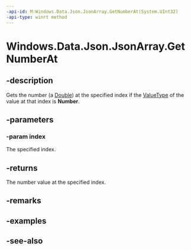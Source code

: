 ```yaml
---
-api-id: M:Windows.Data.Json.JsonArray.GetNumberAt(System.UInt32)
-api-type: winrt method
---
```


<!-- Method syntax
public double GetNumberAt(System.UInt32 index)
-->

# Windows.Data.Json.JsonArray.GetNumberAt

## -description
Gets the number (a [Double](https://msdn.microsoft.com/library/system.double.aspx)) at the specified index if the [ValueType](ijsonvalue_valuetype.md) of the value at that index is **Number**.

## -parameters
### -param index
The specified index.

## -returns
The number value at the specified index.

## -remarks

## -examples

## -see-also

